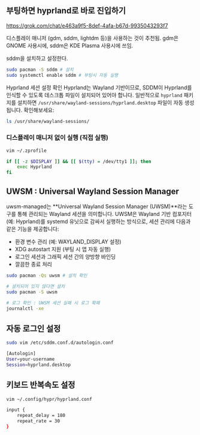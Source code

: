 ## 부팅하면 hyprland로 바로 진입하기

https://grok.com/chat/e463a9f5-8def-4afa-b67d-9935043293f7

디스플레이 매니저 (gdm, sddm, lightdm 등)을 사용하는 것이 추천됨. gdm은 GNOME 사용시에, sddm은 KDE Plasma 사용시에 쓰임.

sddm을 설치하고 설정한다.

```sh
sudo pacman -S sddm # 설치
sudo systemctl enable sddm # 부팅시 자동 실행
```

Hyprland 세션 설정 확인 Hyprland는 Wayland 기반이므로, SDDM이 Hyprland를 인식할 수 있도록 데스크톱 파일이 설치되어 있어야 합니다. 일반적으로 `hyprland` 패키지를 설치하면 `/usr/share/wayland-sessions/hyprland.desktop` 파일이 자동 생성됩니다. 확인해보세요:

```sh
ls /usr/share/wayland-sessions/
```

### 디스플레이 매니저 없이 실행 (직접 실행)

```sh
vim ~/.zprofile

if [[ -z $DISPLAY ]] && [[ $(tty) = /dev/tty1 ]]; then
    exec Hyprland
fi
```

## UWSM : Universal Wayland Session Manager

uwsm-managed는 **Universal Wayland Session Manager (UWSM)**라는 도구를 통해 관리되는 Wayland 세션을 의미합니다. UWSM은 Wayland 기반 컴포지터(예: Hyprland)를 systemd 유닛으로 감싸서 실행하는 방식으로, 세션 관리에 다음과 같은 기능을 제공합니다:

* 환경 변수 관리 (예: WAYLAND_DISPLAY 설정)
* XDG autostart 지원 (부팅 시 앱 자동 실행)
* 로그인 세션과 그래픽 세션 간의 양방향 바인딩
* 깔끔한 종료 처리

```sh
sudo pacman -Qs uwsm # 설치 확인

# 설치되어 있지 않다면 설치
sudo pacman -S uwsm

# 로그 확인 : UWSM 세션 실패 시 로그 확패
journalctl -xe
```


## 자동 로그인 설정

```sh
sudo vim /etc/sddm.conf.d/autologin.conf

[Autologin]
User=your-username
Session=hyprland.desktop
```

## 키보드 반복속도 설정

```sh
vim ~/.config/hypr/hyprland.conf

input {
    repeat_delay = 180
    repeat_rate = 30
}
```